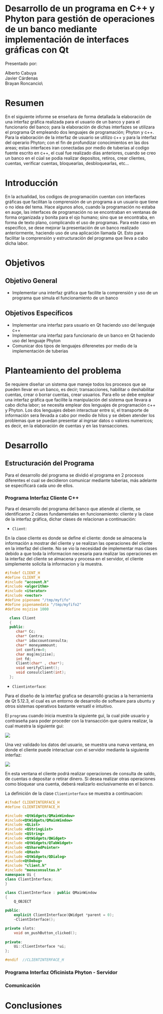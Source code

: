 # Desarrollo de un programa en C++ y Phyton para gestión de operaciones de un banco mediante implementación de interfaces gráficas con Qt

Presentado por:

Alberto Cabuya\
Javier Cárdenas\
Brayan Roncancio\

# Resumen

En el siguiente informe se enseñara de forma detallada la elaboración de una interfaz gráfica realizada para el usuario de un banco y para el funcionario del banco; para la elaboración de dichas interfazes se utilizara el programa Qt empleando dos lenguajes de programación; Phyton y c++. Para la elaboración de la interfaz de usuario se utilizo c++ y para la interfaz del operario Phyton; con el fin de profundizar conocimientos en las dos areas; estas interfaces iran conectadas por medio de tuberias al codigo fuente escrito en c++, el cual fue realizado días anteriores, cuando se creo un banco en el cúal se podia realizar depositos, retiros, crear clientes, cuentas, verificar cuentas, bloquearlas, desbloquearlas, etc...

# Introducción

En la actualidad, los codigos de programación cuentan con interfaces gráficas que facilitan la comprensión de un programa a un usuario que tiene o no idea del tema. Hace algunos años, cuando la programación no estaba en auge, las interfaces de programación no se encontraban en ventanas de forma organizada y bonita para el ojo humano; sino que se encontraba, en forma de texto plano, complicando el uso de programas. Para este caso en especifico, se dese mejorar la presentación de un banco realizado anteriormente, haciendo uso de una aplicación llamada Qt. Esto para facilitar la comprensión y estructuración del programa que lleva a cabo dicha labor. 

# Objetivos

## Objetivo General

* Implementar una interfaz gráfica que facilite la comprensión y uso de un programa que simula el funcionamiento de un banco

## Objetivos Específicos

* Implementar una interfaz para usuario en Qt haciendo uso del lenguaje c++ 
* Implementar una interfaz para funcionario de un banco en Qt haciendo uso del lenguaje Phyton
* Comunicar dos tipos de lenguajes diferenetes por medio de la implementación de tuberias

# Planteamiento del problema
Se requiere diseñar un sistema que maneje todos los procesos que se pueden llevar en un banco, es decir; transacciones, habilitar o deshabilitar cuentas, crear o borrar cuentas, crear usuarios. Para ello se debe emplear una interfaz gráfica que facilite la manipulación del sistema que llevara a cabo dicha labor; se necesita emplear dos lenguajes de programación c++ y Phyton. Los dos lenguajes deben interactuar entre sí, el transporte de información sera llevada a cabo por medio de hilos y se deben atender los problemas que se puedan presentar al ingrsar datos o valores numericos; es decir, en la elaboración de cuentas y en las transacciones.

# Desarrollo

## Estructuración del Programa

Para el desarrollo del programa se dividió el programa en 2 procesos diferentes el cual se decidieron comunicar mediante tuberías, más adelante se especificará cada uno de ellos.

### Programa Interfaz Cliente C++
Para el desarrollo del programa del banco que atiende al cliente, se identificaron 2 clases fundamentales en funcionamiento: cliente y la clase de la interfaz gráfica, dichar clases de relacionan a continuación:

* `Client`:

En la clase cliente es donde se define el cliente: donde se almacena la información a mostrar del cliente y se realizan las operaciones del cliente en la interfaz del cliente. No se vio la necesidad de implementar mas clases debido a que toda la informacion necesaria para realizar las operaciones en la interfaz del cliente se almacena y procesa en el servidor, el cliente simplemente solicita la informacion y la muestra.

``` c++
#ifndef CLIENT_H
#define CLIENT_H
#include "account.h"
#include <algorithm>
#include <iterator>
#include <vector>
#define pipename "/tmp/myfifo"
#define pipenamedata "/tmp/myfifo2"
#define msjzise 1000

  class Client
  {
  public:
     char* Cc;
     char* Contra;
     char* idaccountconsulta;
     char* moneyammount;
     int confirm=0;
     char msg[msjzise];
     int fd;
     Client(char* , char*);
     void verifyClient();
     void consulclient(int);
  };
```

* `Clientinterface`:

Para el diseño de la interfaz grafica se desarrolló gracias a la herramienta de Qt 5.12.3, el cual es un entorno de desarrollo de software para ubuntu y otros sistemas operativos bastante versatil e intuitivo.

El `programa` cuando inicia muestra la siguiente gui, la cual pide usuario y contraseña para poder proceder con la transacción que quiera realizar, la cual muestra la siguiente gui:

<img src="URL_DE_LA_IMAGEN" />

Una vez validado los datos del usuario, se muestra una nueva ventana, en donde el cliente puede interactuar con el servidor mediante la siguiente interfaz:

<img src="URL_DE_LA_IMAGEN" />

En esta ventana el cliente podrá realizar operaciones de consulta de saldo, de cuentas o depositar o retirar dinero. Si desea realizar otras operaciones como bloquear una cuenta, deberá realizarlo exclusivamente en el banco.

La definición de la clase `Clientinterface` se muestra a continuacion:

``` c++
#ifndef CLIENTINTERFACE_H
#define CLIENTINTERFACE_H

#include <QtWidgets/QMainWindow>
#include<QtWidgets/QMainWindow>
#include <QList>
#include <QStringList>
#include <QString>
#include <QtWidgets/QWidget>
#include <QtWidgets/QTabWidget>
#include <QSharedPointer>
#include <QHash>
#include <QtWidgets/QDialog>
#include<QtDebug>
#include "client.h"
#include "menuconsultas.h"
namespace Ui {
class ClientInterface;
}

class ClientInterface : public QMainWindow
{
    Q_OBJECT

public:
    explicit ClientInterface(QWidget *parent = 0);
    ~ClientInterface();

private slots:
    void on_pushButton_clicked();
    
private:
    Ui::ClientInterface *ui;
};

#endif  //CLIENTINTERFACE_H
```

### Programa Interfaz Oficinista Phyton - Servidor


### Comunicación

# Conclusiones
